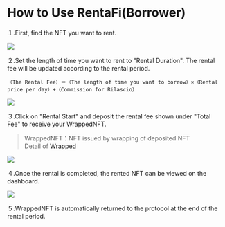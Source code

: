 # How to Use RentaFi(Borrower)

１.First, find the NFT you want to rent.

![](../../.gitbook/assets/howToUseRilascio\_%E5%8A%A0%E7%AD%86%E4%BF%AE%E6%AD%A3-05.png)

２.Set the length of time you want to rent to "Rental Duration". The rental fee will be updated according to the rental period.

`（The Rental Fee）＝（The length of time you want to borrow）×（Rental price per day）+（Commission for Rilascio）`

![](../../.gitbook/assets/howToUseRilascio\_step-04.png)

３.Click on "Rental Start" and deposit the rental fee shown under "Total Fee" to receive your WrappedNFT.

> WrappedNFT：NFT issued by wrapping of deposited NFT\
> Detail of [Wrapped](https://www.notion.so/GitBookDocument-9c75d920a3be4379aae86aa37af2347a)

![](../../.gitbook/assets/howToUseRilascio\_step-05.png)

４.Once the rental is completed, the rented NFT can be viewed on the dashboard.

![](../../.gitbook/assets/howToUseRilascio\_%E5%8A%A0%E7%AD%86%E4%BF%AE%E6%AD%A3-06.png)

５.WrappedNFT is automatically returned to the protocol at the end of the rental period.
